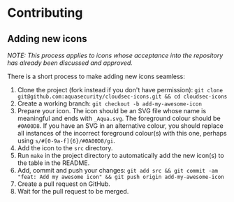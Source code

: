 # Contributing

## Adding new icons

_NOTE: This process applies to icons whose acceptance into the repository has already been discussed and approved._

There is a short process to make adding new icons seamless:

1. Clone the project (fork instead if you don't have permission):
    `git clone git@github.com:aquasecurity/cloudsec-icons.git && cd cloudsec-icons`
2. Create a working branch:
    `git checkout -b add-my-awesome-icon`
3. Prepare your icon. The icon should be an SVG file whose name is meaningful and ends with `_Aqua.svg`. The foreground colour should be `#0A00D8`. If you have an SVG in an alternative colour, you should replace all instances of the incorrect foreground colour(s) with this one, perhaps using `s/#[0-9a-f]{6}/#0A00D8/gi`.
4. Add the icon to the `src` directory.
5. Run `make` in the project directory to automatically add the new icon(s) to the table in the README.
6. Add, commit and push your changes:
    `git add src && git commit -am "feat: Add my awesome icon" && git push origin add-my-awesome-icon`
7. Create a pull request on GitHub.
8. Wait for the pull request to be merged.
